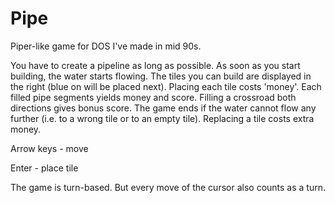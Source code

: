 # Pipe
Piper-like game for DOS I've made in mid 90s.

You have to create a pipeline as long as possible. As soon as you start building, the water starts flowing. The tiles you can build are displayed in the right (blue on will be placed next). Placing each tile costs 'money'. Each filled pipe segments yields money and score. Filling a crossroad both directions gives bonus score. The game ends if the water cannot flow any further (i.e. to a wrong tile or to an empty tile). Replacing a tile costs extra money.

Arrow keys - move

Enter - place tile

The game is turn-based. But every move of the cursor also counts as a turn.
